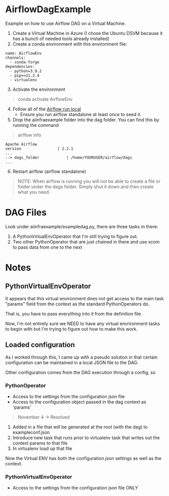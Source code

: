 # AirflowDagExample

Example on how to use Airflow DAG on a Virtual Machine. 

1. Create a Virtual Machine in Azure (I chose the Ubuntu DSVM because it has a bunch of needed tools already installed)
2. Create a conda environment with this environment file:
```
name: AirflowEnv
channels:
  - conda-forge
dependencies:
  - python=3.9.2
  - pip==21.2.4
  - virtualenv
```
3. Activate the environment
> conda activate AirflowEnv
4. Follow all of the [Airflow run local](https://airflow.apache.org/docs/apache-airflow/stable/start/local.html)
    - Ensure you run airflow standalone at least once to seed it. 
5. Drop the aiinfraexample folder into the dag folder. You can find this by running the command
> airflow info
```
Apache Airflow
version                | 2.2.1                                              
...
--> dags_folder            | /home/YOURUSER/airflow/dags                          
...
```
6. Restart airflow (airflow standalone)

> NOTE: When airflow is running you will not be able to create a file or folder under the dags folder. Simply shut it down and then create what you need. 

# DAG Files
Look under aiinfraexample/exampledag.py, there are three tasks in there:

1. A PythonVirtualEnvOperator that I'm still trying to figure out. 
2. Two other PythonOperator that are just chained in there and use xcom to pass data from one to the next

# Notes

## PythonVirtualEnvOperator
It appears that this virtual environment does not get access to the main task "params" field from the context as the standard PythonOperators do. 

That is, you have to pass everything into it from the definition file. 

Now, I'm not entirely sure we NEED to have any virtual envrironment tasks to begin with but I'm trying to figure out how to make this work. 

## Loaded configuration
As I worked through this, I came up with a pseudo solution in that certain configuration can be maintained in a local JSON file to the DAG.

Other configuration comes from the DAG execution through a config, so

### PythonOperator
- Access to the settings from the configuration json file
- Access to the configuration object passed in the dag context as 'params'

> November 4 -> Resolved
1. Added in a file that will be generated at the root (with the dag) to exampleconf.json
2. Introduce new task that runs prior to virtualenv task that writes out the context params to that file
3. In virtualenv load up that file 

Now the Virtual ENV has both the configuration.json settings as well as the context. 

### PythonVirtualEnvOperator
- Access to the settings from the configuration json file ONLY

